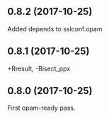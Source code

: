 ## 0.8.2 (2017-10-25)

Added depends to sslconf.opam

## 0.8.1 (2017-10-25)

+Rresult, -Bisect_ppx

## 0.8.0 (2017-10-25)

First opam-ready pass.
